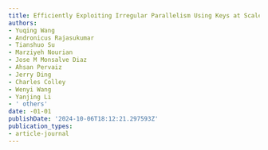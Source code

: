 ```yaml
---
title: Efficiently Exploiting Irregular Parallelism Using Keys at Scale
authors:
- Yuqing Wang
- Andronicus Rajasukumar
- Tianshuo Su
- Marziyeh Nourian
- Jose M Monsalve Diaz
- Ahsan Pervaiz
- Jerry Ding
- Charles Colley
- Wenyi Wang
- Yanjing Li
- ' others'
date: -01-01
publishDate: '2024-10-06T18:12:21.297593Z'
publication_types:
- article-journal
---
```

